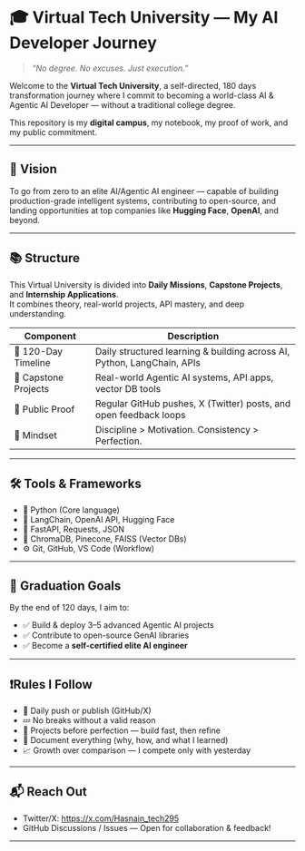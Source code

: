 # 🎓 Virtual Tech University — My AI Developer Journey

> *“No degree. No excuses. Just execution.”*

Welcome to the **Virtual Tech University**, a self-directed, 180 days transformation journey where I commit to becoming a world-class AI & Agentic AI Developer — without a traditional college degree.

This repository is my **digital campus**, my notebook, my proof of work, and my public commitment.

---

## 🧭 Vision

To go from zero to an elite AI/Agentic AI engineer — capable of building production-grade intelligent systems, contributing to open-source, and landing opportunities at top companies like **Hugging Face**, **OpenAI**, and beyond.

---

## 📚 Structure

This Virtual University is divided into **Daily Missions**, **Capstone Projects**, and **Internship Applications**.  
It combines theory, real-world projects, API mastery, and deep understanding.

| Component           | Description                                                                 |
|---------------------|-----------------------------------------------------------------------------|
| 📅 120-Day Timeline  | Daily structured learning & building across AI, Python, LangChain, APIs     |
| 🚀 Capstone Projects | Real-world Agentic AI systems, API apps, vector DB tools                    |
| 🔁 Public Proof      | Regular GitHub pushes, X (Twitter) posts, and open feedback loops           |
| 🧠 Mindset           | Discipline > Motivation. Consistency > Perfection.                          |

---

## 🛠️ Tools & Frameworks

* 🐍 Python (Core language)
* 🧠 LangChain, OpenAI API, Hugging Face
* 📡 FastAPI, Requests, JSON
* 💾 ChromaDB, Pinecone, FAISS (Vector DBs)
* ⚙️ Git, GitHub, VS Code (Workflow)

---

## 🌟 Graduation Goals

By the end of 120 days, I aim to:

* ✅ Build & deploy 3–5 advanced Agentic AI projects
* ✅ Contribute to open-source GenAI libraries
* ✅ Become a **self-certified elite AI engineer**

---

## ❗Rules I Follow

* 📅 Daily push or publish (GitHub/X)
* 💤 No breaks without a valid reason
* 🧪 Projects before perfection — build fast, then refine
* 💬 Document everything (why, how, and what I learned)
* 📈 Growth over comparison — I compete only with yesterday

---

## 📬 Reach Out

* Twitter/X: https://x.com/Hasnain_tech295
* GitHub Discussions / Issues — Open for collaboration & feedback!

---